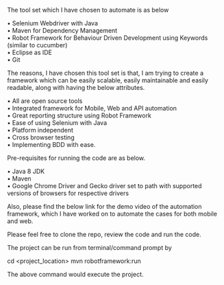 The tool set which I have chosen to automate is as below

•	Selenium Webdriver with Java <br/>
•	Maven for Dependency Management <br/>
•	Robot Framework for Behaviour Driven Development using Keywords (similar to cucumber) <br/>
•	Eclipse as IDE <br/>
•	Git <br/>

The reasons, I have chosen this tool set is that, I am trying to create a framework which can be easily scalable, easily maintainable and easily readable, along with having the below attributes.

•	All are open source tools <br/>
•	Integrated framework for Mobile, Web and API automation <br/>
•	Great reporting structure using Robot Framework <br/>
•	Ease of using Selenium with Java <br/>
•	Platform independent <br/>
•	Cross browser testing <br/>
•	Implementing BDD with ease. <br/>

Pre-requisites for running the code are as below.

•	Java 8 JDK <br/>
•	Maven <br/>
•	Google Chrome Driver and Gecko driver set to path with supported versions of browsers for respective drivers <br/>

Also, please find the below link for the demo video of the automation framework, which I have worked on to automate the cases for both mobile and web.

<TBD>

Please feel free to clone the repo, review the code and run the code.

The project can be run from terminal/command prompt by

cd <project_location> mvn robotframework:run

The above command would execute the project.

